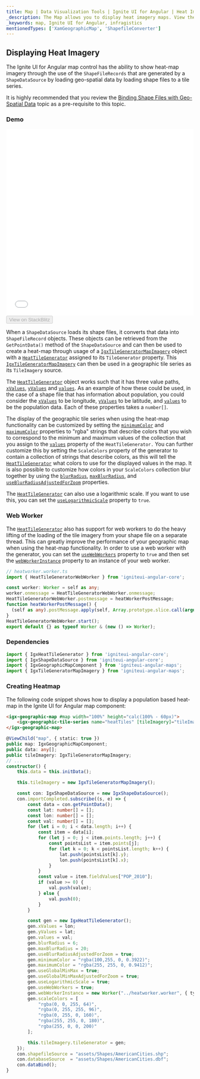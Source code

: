 ```yaml
---
title: Map | Data Visualization Tools | Ignite UI for Angular | Heat Imagery Maps | Infragistics
_description: The Map allows you to display heat imagery maps. View the demo and usage for more information.
_keywords: map, Ignite UI for Angular, infragistics
mentionedTypes: ['XamGeographicMap', 'ShapefileConverter']
---
```


## Displaying Heat Imagery

The Ignite UI for Angular map control has the ability to show heat-map imagery through the use of the `ShapeFileRecords` that are generated by a `ShapeDataSource` by loading geo-spatial data by loading shape files to a tile series.

It is highly recommended that you review the [Binding Shape Files with Geo-Spatial Data](geo-map-binding-shp-file.md) topic as a pre-requisite to this topic.

### Demo

<div class="sample-container loading" style="height: 500px">
    <iframe id="geo-map-display-heat-imagery-iframe" src='{environment:dvDemosBaseUrl}/maps/geo-map-display-heat-imagery' width="100%" height="100%" seamless frameBorder="0" onload="onXPlatSampleIframeContentLoaded(this);"></iframe>
</div>
<div>
    <button data-localize="stackblitz" disabled class="stackblitz-btn"   data-iframe-id="geo-map-display-heat-imagery-iframe" data-demos-base-url="{environment:dvDemosBaseUrl}">View on StackBlitz
    </button>
</div>


<div class="divider--half"></div>

When a `ShapeDataSource` loads its shape files, it converts that data into `ShapeFileRecord` objects. These objects can be retrieved from the `GetPointData()` method of the `ShapeDataSource` and can then be used to create a heat-map through usage of a [`IgxTileGeneratorMapImagery`]({environment:dvApiBaseUrl}/products/ignite-ui-angular/api/docs/typescript/latest/classes/igxtilegeneratormapimagery.html) object with a [`HeatTileGenerator`]({environment:dvApiBaseUrl}/products/ignite-ui-angular/api/docs/typescript/latest/classes/heattilegenerator.html) assigned to its `TileGenerator` property. This [`IgxTileGeneratorMapImagery`]({environment:dvApiBaseUrl}/products/ignite-ui-angular/api/docs/typescript/latest/classes/igxtilegeneratormapimagery.html) can then be used in a geographic tile series as its `TileImagery` source.

The [`HeatTileGenerator`]({environment:dvApiBaseUrl}/products/ignite-ui-angular/api/docs/typescript/latest/classes/heattilegenerator.html) object works such that it has three value paths, [`xValues`]({environment:dvApiBaseUrl}/products/ignite-ui-angular/api/docs/typescript/latest/classes/heattilegenerator.html#xvalues), [`yValues`]({environment:dvApiBaseUrl}/products/ignite-ui-angular/api/docs/typescript/latest/classes/heattilegenerator.html#yvalues) and [`values`]({environment:dvApiBaseUrl}/products/ignite-ui-angular/api/docs/typescript/latest/classes/heattilegenerator.html#values). As an example of how these could be used, in the case of a shape file that has information about population, you could consider the [`xValues`]({environment:dvApiBaseUrl}/products/ignite-ui-angular/api/docs/typescript/latest/classes/heattilegenerator.html#xvalues) to be longitude, [`yValues`]({environment:dvApiBaseUrl}/products/ignite-ui-angular/api/docs/typescript/latest/classes/heattilegenerator.html#yvalues) to be latitude, and [`values`]({environment:dvApiBaseUrl}/products/ignite-ui-angular/api/docs/typescript/latest/classes/heattilegenerator.html#values) to be the population data. Each of these properties takes a `number[]`.

The display of the geographic tile series when using the heat-map functionality can be customized by setting the [`minimumColor`]({environment:dvApiBaseUrl}/products/ignite-ui-angular/api/docs/typescript/latest/classes/heattilegenerator.html#minimumcolor) and [`maximumColor`]({environment:dvApiBaseUrl}/products/ignite-ui-angular/api/docs/typescript/latest/classes/heattilegenerator.html#maximumcolor) properties to "rgba" strings that describe colors that you wish to correspond to the minimum and maximum values of the collection that you assign to the [`values`]({environment:dvApiBaseUrl}/products/ignite-ui-angular/api/docs/typescript/latest/classes/heattilegenerator.html#values) property of the `HeatTileGenerator.` You can further customize this by setting the `ScaleColors` property of the generator to contain a collection of strings that describe colors, as this will tell the [`HeatTileGenerator`]({environment:dvApiBaseUrl}/products/ignite-ui-angular/api/docs/typescript/latest/classes/heattilegenerator.html) what colors to use for the displayed values in the map. It is also possible to customize how colors in your `ScaleColors` collection blur together by using the [`blurRadius`]({environment:dvApiBaseUrl}/products/ignite-ui-angular/api/docs/typescript/latest/classes/heattilegenerator.html#blurradius), [`maxBlurRadius`]({environment:dvApiBaseUrl}/products/ignite-ui-angular/api/docs/typescript/latest/classes/heattilegenerator.html#maxblurradius), and [`useBlurRadiusAdjustedForZoom`]({environment:dvApiBaseUrl}/products/ignite-ui-angular/api/docs/typescript/latest/classes/heattilegenerator.html#useblurradiusadjustedforzoom) properties.

The [`HeatTileGenerator`]({environment:dvApiBaseUrl}/products/ignite-ui-angular/api/docs/typescript/latest/classes/heattilegenerator.html) can also use a logarithmic scale. If you want to use this, you can set the [`useLogarithmicScale`]({environment:dvApiBaseUrl}/products/ignite-ui-angular/api/docs/typescript/latest/classes/heattilegenerator.html#uselogarithmicscale) property to `true`.

### Web Worker

The [`HeatTileGenerator`]({environment:dvApiBaseUrl}/products/ignite-ui-angular/api/docs/typescript/latest/classes/heattilegenerator.html) also has support for web workers to do the heavy lifting of the loading of the tile imagery from your shape file on a separate thread. This can greatly improve the performance of your geographic map when using the heat-map functionality. In order to use a web worker with the generator, you can set the [`useWebWorkers`]({environment:dvApiBaseUrl}/products/ignite-ui-angular/api/docs/typescript/latest/classes/heattilegenerator.html#usewebworkers) property to `true` and then set the [`webWorkerInstance`]({environment:dvApiBaseUrl}/products/ignite-ui-angular/api/docs/typescript/latest/classes/heattilegenerator.html#webworkerinstance) property to an instance of your web worker.

<!-- Angular -->

```ts
// heatworker.worker.ts
import { HeatTileGeneratorWebWorker } from 'igniteui-angular-core';

const worker: Worker = self as any;
worker.onmessage = HeatTileGeneratorWebWorker.onmessage;
HeatTileGeneratorWebWorker.postmessage = heatWorkerPostMessage;
function heatWorkerPostMessage() {
  (self as any).postMessage.apply(self, Array.prototype.slice.call(arguments));
}
HeatTileGeneratorWebWorker.start();
export default {} as typeof Worker & (new () => Worker);
```

### Dependencies

<!-- Angular -->

```ts
import { IgxHeatTileGenerator } from 'igniteui-angular-core';
import { IgxShapeDataSource } from 'igniteui-angular-core';
import { IgxGeographicMapComponent } from 'igniteui-angular-maps';
import { IgxTileGeneratorMapImagery } from 'igniteui-angular-maps';
```

### Creating Heatmap

The following code snippet shows how to display a population based heat-map in the Ignite UI for Angular map component:

<!-- Angular -->

```html
<igx-geographic-map #map width="100%" height="calc(100% - 60px)">
    <igx-geographic-tile-series name="heatTiles" [tileImagery]="tileImagery"></igx-geographic-tile-series>
</igx-geographic-map>
```

```ts
@ViewChild("map", { static: true })
public map: IgxGeographicMapComponent;
public data: any[];
public tileImagery: IgxTileGeneratorMapImagery;
// ...
constructor() {
    this.data = this.initData();

    this.tileImagery = new IgxTileGeneratorMapImagery();

    const con: IgxShapeDataSource = new IgxShapeDataSource();
    con.importCompleted.subscribe((s, e) => {
        const data = con.getPointData();
        const lat: number[] = [];
        const lon: number[] = [];
        const val: number[] = [];
        for (let i = 0; i < data.length; i++) {
            const item = data[i];
            for (let j = 0; j < item.points.length; j++) {
                const pointsList = item.points[j];
                for (let k = 0; k < pointsList.length; k++) {
                    lat.push(pointsList[k].y);
                    lon.push(pointsList[k].x);
                }
            }
            const value = item.fieldValues["POP_2010"];
            if (value >= 0) {
                val.push(value);
            } else {
                val.push(0);
            }
        }

        const gen = new IgxHeatTileGenerator();
        gen.xValues = lon;
        gen.yValues = lat;
        gen.values = val;
        gen.blurRadius = 6;
        gen.maxBlurRadius = 20;
        gen.useBlurRadiusAdjustedForZoom = true;
        gen.minimumColor = "rgba(100,255, 0, 0.3922)";
        gen.maximumColor = "rgba(255, 255, 0, 0.9412)";
        gen.useGlobalMinMax = true;
        gen.useGlobalMinMaxAdjustedForZoom = true;
        gen.useLogarithmicScale = true;
        gen.useWebWorkers = true;
        gen.webWorkerInstance = new Worker("../heatworker.worker", { type: "module" });
        gen.scaleColors = [
            "rgba(0, 0, 255, 64)",
            "rgba(0, 255, 255, 96)",
            "rgba(0, 255, 0, 160)",
            "rgba(255, 255, 0, 180)",
            "rgba(255, 0, 0, 200)"
        ];

        this.tileImagery.tileGenerator = gen;
    });
    con.shapefileSource = "assets/Shapes/AmericanCities.shp";
    con.databaseSource  = "assets/Shapes/AmericanCities.dbf";
    con.dataBind();
}
```
